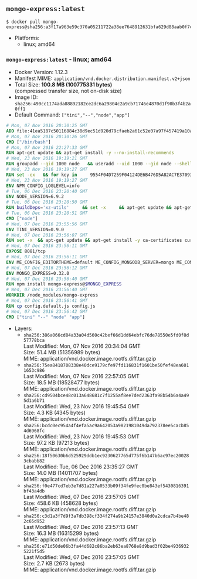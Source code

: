 ## `mongo-express:latest`

```console
$ docker pull mongo-express@sha256:a3f17a963e59c370a05211722a38ee7648912631bfa629d88aab0f7cfa62e3f8
```

-	Platforms:
	-	linux; amd64

### `mongo-express:latest` - linux; amd64

-	Docker Version: 1.12.3
-	Manifest MIME: `application/vnd.docker.distribution.manifest.v2+json`
-	Total Size: **100.8 MB (100775331 bytes)**  
	(compressed transfer size, not on-disk size)
-	Image ID: `sha256:490cc1174ada88892182ce2dc6a29804c2a9cb71746e4870d1f90b3f4b2a0ff1`
-	Default Command: `["tini","--","node","app"]`

```dockerfile
# Mon, 07 Nov 2016 20:30:25 GMT
ADD file:41ea5187c50116884c38d9ec51d920d79cfaeb2a61c52e07a97f457419a10a4f in / 
# Mon, 07 Nov 2016 20:30:26 GMT
CMD ["/bin/bash"]
# Mon, 07 Nov 2016 22:27:33 GMT
RUN apt-get update && apt-get install -y --no-install-recommends 		ca-certificates 		curl 		wget 	&& rm -rf /var/lib/apt/lists/*
# Wed, 23 Nov 2016 19:19:21 GMT
RUN groupadd --gid 1000 node   && useradd --uid 1000 --gid node --shell /bin/bash --create-home node
# Wed, 23 Nov 2016 19:19:27 GMT
RUN set -ex   && for key in     9554F04D7259F04124DE6B476D5A82AC7E37093B     94AE36675C464D64BAFA68DD7434390BDBE9B9C5     0034A06D9D9B0064CE8ADF6BF1747F4AD2306D93     FD3A5288F042B6850C66B31F09FE44734EB7990E     71DCFD284A79C3B38668286BC97EC7A07EDE3FC1     DD8F2338BAE7501E3DD5AC78C273792F7D83545D     B9AE9905FFD7803F25714661B63B535A4C206CA9     C4F0DFFF4E8C1A8236409D08E73BC641CC11F4C8   ; do     gpg --keyserver ha.pool.sks-keyservers.net --recv-keys "$key";   done
# Wed, 23 Nov 2016 19:19:27 GMT
ENV NPM_CONFIG_LOGLEVEL=info
# Tue, 06 Dec 2016 23:20:40 GMT
ENV NODE_VERSION=6.9.2
# Tue, 06 Dec 2016 23:20:50 GMT
RUN buildDeps='xz-utils'     && set -x     && apt-get update && apt-get install -y $buildDeps --no-install-recommends     && rm -rf /var/lib/apt/lists/*     && curl -SLO "https://nodejs.org/dist/v$NODE_VERSION/node-v$NODE_VERSION-linux-x64.tar.xz"     && curl -SLO "https://nodejs.org/dist/v$NODE_VERSION/SHASUMS256.txt.asc"     && gpg --batch --decrypt --output SHASUMS256.txt SHASUMS256.txt.asc     && grep " node-v$NODE_VERSION-linux-x64.tar.xz\$" SHASUMS256.txt | sha256sum -c -     && tar -xJf "node-v$NODE_VERSION-linux-x64.tar.xz" -C /usr/local --strip-components=1     && rm "node-v$NODE_VERSION-linux-x64.tar.xz" SHASUMS256.txt.asc SHASUMS256.txt     && apt-get purge -y --auto-remove $buildDeps     && ln -s /usr/local/bin/node /usr/local/bin/nodejs
# Tue, 06 Dec 2016 23:20:51 GMT
CMD ["node"]
# Wed, 07 Dec 2016 23:55:56 GMT
ENV TINI_VERSION=0.9.0
# Wed, 07 Dec 2016 23:56:07 GMT
RUN set -x 	&& apt-get update && apt-get install -y ca-certificates curl 		--no-install-recommends 	&& curl -fSL "https://github.com/krallin/tini/releases/download/v${TINI_VERSION}/tini" -o /usr/local/bin/tini 	&& curl -fSL "https://github.com/krallin/tini/releases/download/v${TINI_VERSION}/tini.asc" -o /usr/local/bin/tini.asc 	&& export GNUPGHOME="$(mktemp -d)" 	&& gpg --keyserver ha.pool.sks-keyservers.net --recv-keys 6380DC428747F6C393FEACA59A84159D7001A4E5 	&& gpg --batch --verify /usr/local/bin/tini.asc /usr/local/bin/tini 	&& rm -r "$GNUPGHOME" /usr/local/bin/tini.asc 	&& chmod +x /usr/local/bin/tini 	&& tini -h 	&& apt-get purge --auto-remove -y ca-certificates curl 	&& rm -rf /var/lib/apt/lists/*
# Wed, 07 Dec 2016 23:56:11 GMT
EXPOSE 8081/tcp
# Wed, 07 Dec 2016 23:56:11 GMT
ENV ME_CONFIG_EDITORTHEME=default ME_CONFIG_MONGODB_SERVER=mongo ME_CONFIG_MONGODB_ENABLE_ADMIN=true ME_CONFIG_BASICAUTH_USERNAME= ME_CONFIG_BASICAUTH_PASSWORD= VCAP_APP_HOST=0.0.0.0
# Wed, 07 Dec 2016 23:56:12 GMT
ENV MONGO_EXPRESS=0.32.0
# Wed, 07 Dec 2016 23:56:40 GMT
RUN npm install mongo-express@$MONGO_EXPRESS
# Wed, 07 Dec 2016 23:56:40 GMT
WORKDIR /node_modules/mongo-express
# Wed, 07 Dec 2016 23:56:41 GMT
RUN cp config.default.js config.js
# Wed, 07 Dec 2016 23:56:42 GMT
CMD ["tini" "--" "node" "app"]
```

-	Layers:
	-	`sha256:386a066cd84a33a04d560c42bef66d1dd64ebfc76de78550e5fd0f8d57778bca`  
		Last Modified: Mon, 07 Nov 2016 20:34:04 GMT  
		Size: 51.4 MB (51356989 bytes)  
		MIME: application/vnd.docker.image.rootfs.diff.tar.gzip
	-	`sha256:75ea8418708338e40dce9179cfe97fd116831f1601be50fef48ea6011653c986`  
		Last Modified: Mon, 07 Nov 2016 22:57:05 GMT  
		Size: 18.5 MB (18528477 bytes)  
		MIME: application/vnd.docker.image.rootfs.diff.tar.gzip
	-	`sha256:cd9504bce48c013a648681c7f1255af8ee7ded2363fa98b54b6a4a495d1a6b71`  
		Last Modified: Wed, 23 Nov 2016 19:45:54 GMT  
		Size: 4.3 KB (4345 bytes)  
		MIME: application/vnd.docker.image.rootfs.diff.tar.gzip
	-	`sha256:bcdc0ec954a4f4efa5ac9a642053a9821981049da792378ee5cacb854d6968fc`  
		Last Modified: Wed, 23 Nov 2016 19:45:53 GMT  
		Size: 97.2 KB (97213 bytes)  
		MIME: application/vnd.docker.image.rootfs.diff.tar.gzip
	-	`sha256:18f50630b6d525929ddb1ec9230627765d775f6b147b6ac97ec200283cbabb82`  
		Last Modified: Tue, 06 Dec 2016 23:35:27 GMT  
		Size: 14.0 MB (14011707 bytes)  
		MIME: application/vnd.docker.image.rootfs.diff.tar.gzip
	-	`sha256:f0e477cd7eb3e7d81a227a0533b09f34fe9fec0be843ef5430816391bf43a4db`  
		Last Modified: Wed, 07 Dec 2016 23:57:05 GMT  
		Size: 458.6 KB (458628 bytes)  
		MIME: application/vnd.docker.image.rootfs.diff.tar.gzip
	-	`sha256:c3d1a3f7d9f3a7db398cf334f274a9b24157e3840d0a2cdca7b4be482c65d952`  
		Last Modified: Wed, 07 Dec 2016 23:57:13 GMT  
		Size: 16.3 MB (16315299 bytes)  
		MIME: application/vnd.docker.image.rootfs.diff.tar.gzip
	-	`sha256:e71d50de06b3fa44d682c86ba2eb63ea8768e8d9bad3f02be49369325221f5d5`  
		Last Modified: Wed, 07 Dec 2016 23:57:05 GMT  
		Size: 2.7 KB (2673 bytes)  
		MIME: application/vnd.docker.image.rootfs.diff.tar.gzip
